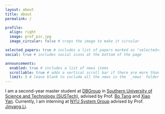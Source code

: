 ```yaml
---
layout: about
title: about
permalink: /

profile:
  align: right
  image: prof_pic.jpg
  image_circular: false # crops the image to make it circular

selected_papers: true # includes a list of papers marked as "selected={true}"
social: true # includes social icons at the bottom of the page

announcements:
  enabled: true # includes a list of news items
  scrollable: true # adds a vertical scroll bar if there are more than 3 news items
  limit: 5 # leave blank to include all the news in the `_news` folder
---
```


I am a second-year master student at [DBGroup](https://dbgroup.sustech.edu.cn/) in [Southern University of Science and Technology (SUSTech)](https://www.sustech.edu.cn/), advised by Prof. [Bo Tang](https://acm.sustech.edu.cn/btang/) and [Xiao Yan](https://yanxiaosunny.github.io/). Currently, I am interning at [NYU System Group](http://www.news.cs.nyu.edu/) advised by Prof. [Jinyang Li](https://www.news.cs.nyu.edu/~jinyang/).